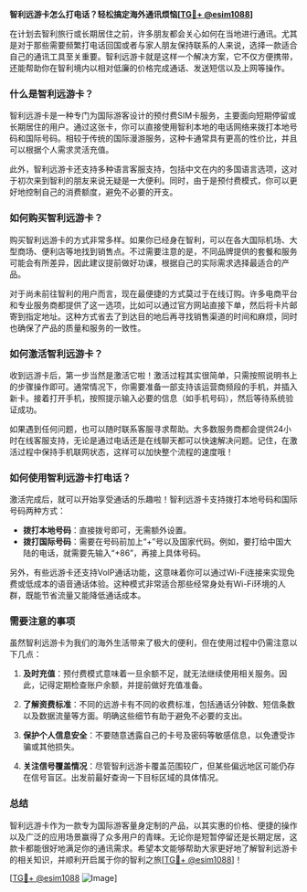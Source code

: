 **智利远游卡怎么打电话？轻松搞定海外通讯烦恼[[TG💪+ @esim1088](https://t.me/s/esim1088)]**

在计划去智利旅行或长期居住之前，许多朋友都会关心如何在当地进行通讯。尤其是对于那些需要频繁打电话回国或者与家人朋友保持联系的人来说，选择一款适合自己的通讯工具至关重要。智利远游卡就是这样一个解决方案，它不仅方便携带，还能帮助你在智利境内以相对低廉的价格完成通话、发送短信以及上网等操作。

### 什么是智利远游卡？

智利远游卡是一种专门为国际游客设计的预付费SIM卡服务，主要面向短期停留或长期居住的用户。通过这张卡，你可以直接使用智利本地的电话网络来拨打本地号码和国际号码。相较于传统的国际漫游服务，这种卡通常具有更高的性价比，并且可以根据个人需求灵活充值。

此外，智利远游卡还支持多种语言客服支持，包括中文在内的多国语言选项，这对于初次来到智利的朋友来说无疑是一大便利。同时，由于是预付费模式，你可以更好地控制自己的消费额度，避免不必要的开支。

### 如何购买智利远游卡？

购买智利远游卡的方式非常多样。如果你已经身在智利，可以在各大国际机场、大型商场、便利店等地找到销售点。不过需要注意的是，不同品牌提供的套餐和服务可能会有所差异，因此建议提前做好功课，根据自己的实际需求选择最适合的产品。

对于尚未前往智利的用户而言，现在最便捷的方式莫过于在线订购。许多电商平台和专业服务商都提供了这一选项，比如可以通过官方网站直接下单，然后将卡片邮寄到指定地址。这种方式省去了到达目的地后再寻找销售渠道的时间和麻烦，同时也确保了产品的质量和服务的一致性。

### 如何激活智利远游卡？

收到远游卡后，第一步当然是激活它啦！激活过程其实很简单，只需按照说明书上的步骤操作即可。通常情况下，你需要准备一部支持该运营商频段的手机，并插入新卡。接着打开手机，按照提示输入必要的信息（如手机号码），然后等待系统验证成功。

如果遇到任何问题，也可以随时联系客服寻求帮助。大多数服务商都会提供24小时在线客服支持，无论是通过电话还是在线聊天都可以快速解决问题。记住，在激活过程中保持手机联网状态，这样可以加快整个流程的速度哦！

### 如何使用智利远游卡打电话？

激活完成后，就可以开始享受通话的乐趣啦！智利远游卡支持拨打本地号码和国际号码两种方式：

- **拨打本地号码**：直接拨号即可，无需额外设置。
- **拨打国际号码**：需要在号码前加上“+”号以及国家代码。例如，要打给中国大陆的电话，就需要先输入“+86”，再接上具体号码。

另外，有些远游卡还支持VoIP通话功能，这意味着你可以通过Wi-Fi连接来实现免费或低成本的语音通话体验。这种模式非常适合那些经常身处有Wi-Fi环境的人群，既能节省流量又能降低通话成本。

### 需要注意的事项

虽然智利远游卡为我们的海外生活带来了极大的便利，但在使用过程中仍需注意以下几点：

1. **及时充值**：预付费模式意味着一旦余额不足，就无法继续使用相关服务。因此，记得定期检查账户余额，并提前做好充值准备。
   
2. **了解资费标准**：不同的远游卡有不同的收费标准，包括通话分钟数、短信条数以及数据流量等方面。明确这些细节有助于避免不必要的支出。

3. **保护个人信息安全**：不要随意透露自己的卡号及密码等敏感信息，以免遭受诈骗或其他损失。

4. **关注信号覆盖情况**：尽管智利远游卡覆盖范围较广，但某些偏远地区可能仍存在信号盲区。出发前最好查询一下目标区域的具体情况。

### 总结

智利远游卡作为一款专为国际游客量身定制的产品，以其实惠的价格、便捷的操作以及广泛的应用场景赢得了众多用户的青睐。无论你是短暂停留还是长期定居，这款卡都能很好地满足你的通讯需求。希望本文能够帮助大家更好地了解智利远游卡的相关知识，并顺利开启属于你的智利之旅[[TG💪+ @esim1088](https://t.me/s/esim1088)]！

[[TG💪+ @esim1088](https://t.me/s/esim1088) ![Image](https://i.postimg.cc/4NQfJmqS/Snipaste-2025-05-13-00-14-12.png)]